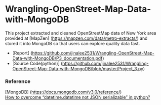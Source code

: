 # Wrangling-OpenStreet-Map-Data-with-MongoDB

This project extracted and cleaned OpenStreetMap data of New York area provided at [MapZen] (https://mapzen.com/data/metro-extracts/) and stored it into MongoDB so that users can explore quality data fast.


- [Report] (https://github.com/jinalee2531/Wrangling-OpenStreet-Map-Data-with-MongoDB/P3_documentation.pdf)
- [Source Code(python)] (https://github.com/jinalee2531/Wrangling-OpenStreet-Map-Data-with-MongoDB/blob/master/Project_3.py)

### Reference
[MongoDB] (https://docs.mongodb.com/v3.0/reference/)  
[How to overcome “datetime.datetime not JSON serializable” in python?](https://stackoverflow.com/questions/11875770/how-to-overcome-datetime-datetime-not-json-serializable-in-python)


